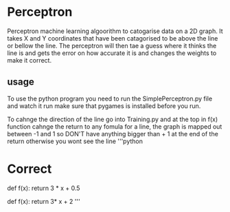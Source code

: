 # Perceptron
Perceptron machine learning algoorithm to catogarise data on a 2D graph.
It takes X and Y coordinates that have been catagorised to be above the line or bellow the line. The perceptron will then tae a guess
where it thinks the line is and gets the error on how accurate it is and changes the weights to make it correct.

## usage
To use the python program you need to run the SimplePerceptron.py file and watch it run
make sure that pygames is installed before you run.

To cahnge the direction of the line go into Training.py and at the top in f(x) function cahnge the return to any fomula for a line,
the graph is mapped out between -1 and 1 so DON'T have anything bigger than + 1 at the end of the return otherwise you wont see the line
'''python
# Correct
def f(x):
  return 3 * x + 0.5
  
def f(x):
  return 3* x + 2
'''
